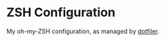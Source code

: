 # ZSH Configuration

My oh-my-ZSH configuration, as managed by [dotfiler](https://github.com/svetlyak40wt/dotfiler).
